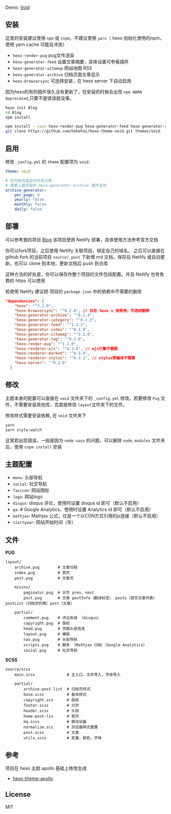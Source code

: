 Demo: [Void](http://hehehai.cn/)

## 安装

这里的安装建议使用 `npm` 或 `cnpm`，不建议使用 `yarn`（ hexo 初始化使用的npm，使用 yarn cache 可能会冲突）

- `hexo-render-pug` pug文件渲染
- `hexo-generator-feed` 设置文章摘要，具体设置可参看插件
- `hexo-generator-sitemap` 网站地图 RSS
- `hexo-generator-archive` 归档页面文章显示
- `hexo-browsersync` 可选择安装，在 hexo server 下自动启用

因为hexo的有的插件很久没有更新了，在安装的时候会出现 `npm WARN deprecated`,只要不是错误就没事。

``` bash
hexo init Blog
cd Blog
npm install

npm install --save hexo-render-pug hexo-generator-feed hexo-generator-sitemap hexo-browsersync hexo-generator-archive
git clone https://github.com/hehehai/hexo-theme-void.git themes/void
```
## 启用

修改 `_config.yml` 的 `theme` 配置项为 `void`:

```yaml
theme: void

# 在归档页面显示所有文章
# 需要上面安装的 hexo-generator-archive 插件支持
archive_generator:
    per_page: 0
    yearly: false
    monthly: false
    daily: false
```

## 部署
可以参考我的项目 [Blog](https://github.com/hehehai/blog)
该项目使用 Netlify 部署，具体使用方法参考官方文档

你可以fork项目，之后使用 Netlify 关联项目，绑定自己的域名。
之后可以直接在 github fork 的当前项目 `source/_post` 下新增 md 文档，保存后 Netlify 或自动更新。也可以 clone 到本地，更新文档后 push 到仓库

这种方法的好处是，你可以保存你整个项目的文件包括配置。并且 Netlify 也有免费的 https 可以使用

若使用 Netlify 建议把 项目的 `package.json` 中的依赖中不需要的删除
``` json
"dependencies": {
    "hexo": "^3.2.0",
    "hexo-browsersync": "^0.2.0", // 仅在 hexo s 会使用，可选则删除
    "hexo-generator-archive": "^0.1.4",
    "hexo-generator-category": "^0.1.3",
    "hexo-generator-feed": "^1.2.2",
    "hexo-generator-index": "^0.2.0",
    "hexo-generator-sitemap": "^1.2.0",
    "hexo-generator-tag": "^0.2.0",
    "hexo-render-pug": "^1.2.0",
    "hexo-renderer-ejs": "^0.3.0", // ejs引擎不需要
    "hexo-renderer-marked": "^0.3.0",
    "hexo-renderer-stylus": "^0.3.1", // stylus预编译不需要
    "hexo-server": "^0.2.0"
  }
```


## 修改
主题本身的配置可以直接在 `void` 文件夹下的 `_config.yml` 修改。若要修改 `Pug` 文件，不需要安装其他库，克直接修改 `layout`文件夹下的文件。

修改样式需要安装依赖, 在 `void` 文件夹下
``` bash
yarn
yarn style:watch
```
这里若出现错误，一般是因为 `node-sass` 的问题，可以删除 `node_modules` 文件夹后，使用 `cnpm install` 安装

## 主题配置
- `menu`: 头部导航
- `social`: 社交导航
- `favicon`: 网站图标
- `logo`: 网站logo
- `disqus`: disqus 评论，使用时设置 disqus id 即可（默认不启用）
- `ga`: # Google Analytics，使用时设置 Analytics id  即可（默认不启用）
- `mathjax`: Mathjax 公式，仅是一个以CDN方式引用的js连接（默认不启用）
- `startyear`: 网站开始时间（年）

## 文件
**PUG**
```
layout/
    archive.pug        # 文章归档  
    index.pug          # 首页
    post.pug           # 文章页

    mixins/
        paginator.pug  # 分页 prev，next
        post.pug       # 文章 postInfo（翻译标签） posts（首页文章列表）postList（归档页列表）post（文章）
              
    partial/             
        comment.pug    # 评论系统 （disqus）
        copyright.pug  # 版权
        head.pug       # 页面头部信息
        layout.pug     # 模板
        nav.pug        # 头部导航
        scripts.pug    # 脚本 （Mathjax CDN）（Google Analytics）
        social.pug     # 社交导航
```

**SCSS**
```
source/scss
    main.scss              # 主入口，文件导入，字体导入

    partial/
        archive-post-list  # 归档页样式
        base.scss          # 基本样式
        copyright.scs      # 版权
        footer.scss        # 分页
        header.scss        # 头部
        home-post-lis      # 首页
        mq.scss            # 移动设备
        normalize.scs      # 浏览器样式重置
        post.scss          # 文章
        utils.scss         # 变量，颜色，字体
```

## 参考
项目在 hexo 主题 apollo 基础上修改生成
- [hexo-theme-apollo](https://github.com/pinggod/hexo-theme-apollo)

## License
MIT
